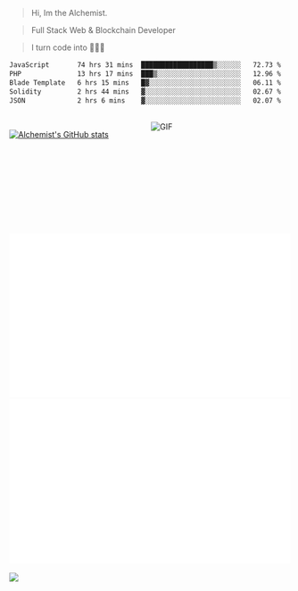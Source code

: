 > Hi, Im the Alchemist.

> Full Stack Web & Blockchain Developer

> I turn code into 💎💎💎

<!--START_SECTION:waka-->
```text
JavaScript       74 hrs 31 mins  ██████████████████▒░░░░░░   72.73 % 
PHP              13 hrs 17 mins  ███▒░░░░░░░░░░░░░░░░░░░░░   12.96 % 
Blade Template   6 hrs 15 mins   █▓░░░░░░░░░░░░░░░░░░░░░░░   06.11 % 
Solidity         2 hrs 44 mins   ▓░░░░░░░░░░░░░░░░░░░░░░░░   02.67 % 
JSON             2 hrs 6 mins    ▓░░░░░░░░░░░░░░░░░░░░░░░░   02.07 % 
```
<!--END_SECTION:waka-->


<br />

<img align="right" alt="GIF" src="https://user-images.githubusercontent.com/5355808/139111924-210cc6fa-9fb1-4dac-929d-6324a5836a92.gif" width="250" height="200" />

[![Alchemist's GitHub stats](https://github-readme-stats.vercel.app/api?username=DrMaxis&show_icons=true&theme=outrun&count_private=true)](#)

![](https://raw.githubusercontent.com/DrMaxis/github-stats-transparent/output/generated/overview.svg)
![](https://raw.githubusercontent.com/DrMaxis/github-stats-transparent/output/generated/languages.svg)

 
<a href="https://count.getloli.com/"><img src="https://count.getloli.com/get/@:maxis-the-alchemist?theme=rule34"></a>
<!-- https://count.getloli.com/get/@alchemist?theme=rule34 -->
<br>


